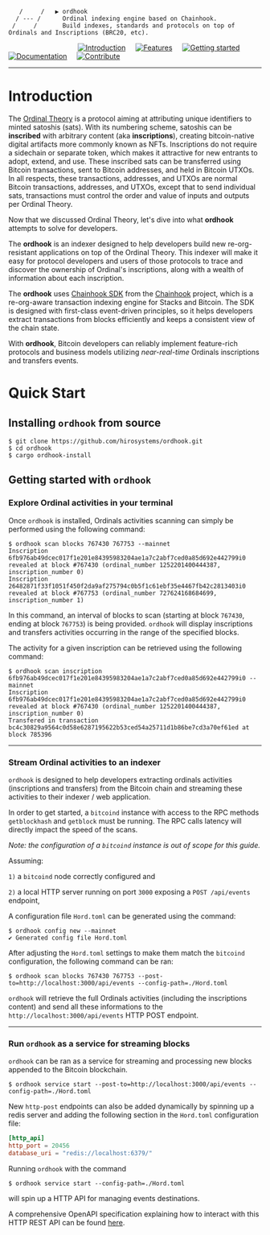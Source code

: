                       
       /     /   ▶ ordhook   
      / --- /      Ordinal indexing engine based on Chainhook.
     /     /       Build indexes, standards and protocols on top of Ordinals and Inscriptions (BRC20, etc).
                  

&nbsp;&nbsp;&nbsp;&nbsp;&nbsp;&nbsp;&nbsp;&nbsp;&nbsp;&nbsp;&nbsp;&nbsp;&nbsp;&nbsp;&nbsp;&nbsp;&nbsp;&nbsp;&nbsp;&nbsp;&nbsp;&nbsp;&nbsp;&nbsp;&nbsp;&nbsp;&nbsp;&nbsp;&nbsp;&nbsp;&nbsp;&nbsp;&nbsp;&nbsp;&nbsp;[![Introduction](https://img.shields.io/badge/%23-%20Introduction%20-orange?labelColor=gray)](#Introduction)
&nbsp;&nbsp;&nbsp;&nbsp;[![Features](https://img.shields.io/badge/%23-Features-orange?labelColor=gray)](#Features)
&nbsp;&nbsp;&nbsp;&nbsp;[![Getting started](https://img.shields.io/badge/%23-Quick%20Start-orange?labelColor=gray)](#Quick-start)
&nbsp;&nbsp;&nbsp;&nbsp;[![Documentation](https://img.shields.io/badge/%23-Documentation-orange?labelColor=gray)](#Documentation)
&nbsp;&nbsp;&nbsp;&nbsp;[![Contribute](https://img.shields.io/badge/%23-Contribute-orange?labelColor=gray)](#Contribute)

***

# Introduction

The [Ordinal Theory](https://trustmachines.co/glossary/ordinal-theory) is a protocol aiming at attributing unique identifiers to minted satoshis (sats). With its numbering scheme, satoshis can be **inscribed** with arbitrary content (aka **inscriptions**), creating bitcoin-native digital artifacts more commonly known as NFTs. Inscriptions do not require a sidechain or separate token, which makes it attractive for new entrants to adopt, extend, and use. These inscribed sats can be transferred using Bitcoin transactions, sent to Bitcoin addresses, and held in Bitcoin UTXOs. In all respects, these transactions, addresses, and UTXOs are normal Bitcoin transactions, addresses, and UTXOs, except that to send individual sats, transactions must control the order and value of inputs and outputs per Ordinal Theory.

Now that we discussed Ordinal Theory, let's dive into what **ordhook** attempts to solve for developers.

The **ordhook** is an indexer designed to help developers build new re-org-resistant applications on top of the Ordinal Theory. This indexer will make it easy for protocol developers and users of those protocols to trace and discover the ownership of Ordinal's inscriptions, along with a wealth of information about each inscription.

The **ordhook** uses [Chainhook SDK](https://github.com/hirosystems/chainhook/tree/develop/components/chainhook-sdk) from the [Chainhook](https://github.com/hirosystems/chainhook/tree/develop) project, which is a re-org-aware transaction indexing engine for Stacks and Bitcoin. The SDK is designed with first-class event-driven principles, so it helps developers extract transactions from blocks efficiently and keeps a consistent view of the chain state.

With **ordhook**, Bitcoin developers can reliably implement feature-rich protocols and business models utilizing  _near-real-time_ Ordinals inscriptions and transfers events.

# Quick Start

## Installing `ordhook` from source

```console 
$ git clone https://github.com/hirosystems/ordhook.git
$ cd ordhook
$ cargo ordhook-install
```

## Getting started with `ordhook`

### Explore Ordinal activities in your terminal

Once `ordhook` is installed, Ordinals activities scanning can simply be performed using the following command:
```console
$ ordhook scan blocks 767430 767753 --mainnet
Inscription 6fb976ab49dcec017f1e201e84395983204ae1a7c2abf7ced0a85d692e442799i0 revealed at block #767430 (ordinal_number 1252201400444387, inscription_number 0)
Inscription 26482871f33f1051f450f2da9af275794c0b5f1c61ebf35e4467fb42c2813403i0 revealed at block #767753 (ordinal_number 727624168684699, inscription_number 1) 
```

In this command, an interval of blocks to scan (starting at block `767430`, ending at block `767753`) is being provided. `ordhook` will display inscriptions and transfers activities occurring in the range of the specified blocks. 

The activity for a given inscription can be retrieved using the following command:

```console
$ ordhook scan inscription 6fb976ab49dcec017f1e201e84395983204ae1a7c2abf7ced0a85d692e442799i0 --mainnet
Inscription 6fb976ab49dcec017f1e201e84395983204ae1a7c2abf7ced0a85d692e442799i0 revealed at block #767430 (ordinal_number 1252201400444387, inscription_number 0)
Transfered in transaction bc4c30829a9564c0d58e6287195622b53ced54a25711d1b86be7cd3a70ef61ed at block 785396
```

---
### Stream Ordinal activities to an indexer

`ordhook` is designed to help developers extracting ordinals activities (inscriptions and transfers) from the Bitcoin chain and streaming these activities to their indexer / web application.

In order to get started, a `bitcoind` instance with access to the RPC methods `getblockhash` and `getblock` must be running. The RPC calls latency will directly impact the speed of the scans.

*Note: the configuration of a `bitcoind` instance is out of scope for this guide.*

Assuming: 

`1)` a `bitcoind` node correctly configured and 

`2)` a local HTTP server running on port `3000` exposing a `POST /api/events` endpoint, 

A configuration file `Hord.toml` can be generated using the command:

```console
$ ordhook config new --mainnet
✔ Generated config file Hord.toml
```

After adjusting the `Hord.toml` settings to make them match the `bitcoind` configuration, the following command can be ran:  

```
$ ordhook scan blocks 767430 767753 --post-to=http://localhost:3000/api/events --config-path=./Hord.toml
```

`ordhook` will retrieve the full Ordinals activities (including the inscriptions content) and send all these informations to the `http://localhost:3000/api/events` HTTP POST endpoint. 

---
### Run `ordhook` as a service for streaming blocks

`ordhook` can be ran as a service for streaming and processing new blocks appended to the Bitcoin blockchain.

```console
$ ordhook service start --post-to=http://localhost:3000/api/events --config-path=./Hord.toml
```

New `http-post` endpoints can also be added dynamically by spinning up a redis server and adding the following section in the `Hord.toml` configuration file:

```toml
[http_api]
http_port = 20456
database_uri = "redis://localhost:6379/"
```

Running `ordhook` with the command

```console
$ ordhook service start --config-path=./Hord.toml
```

will spin up a HTTP API for managing events destinations.

A comprehensive OpenAPI specification explaining how to interact with this HTTP REST API can be found [here](https://github.com/hirosystems/chainhook/blob/develop/docs/chainhook-openapi.json).


